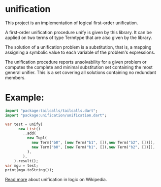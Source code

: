 unification
===========

This project is an implementation of logical first-order unification.

A first-order unification procedure unify is given by this library. It 
can be applied on two terms of type Termtype that are also given by the 
library. 

The solution of a unification problem is a substitution, that is, 
a mapping assigning a symbolic value to each variable of the problem's expressions.

The unification procedure reports unsolvability for a given problem or 
computes the complete and minimal substitution set containing the
most general unifier. This is a set covering all solutions containing 
no redundant members.

# Example:

```dart
import "package:tailcalls/tailcalls.dart";
import "package:unification/unification.dart";

var test = unify(
      new List()
        ..add(
          new Tupl(
            new Term("b0", [new Term("b1", []),new Term("b2", [])]),
            new Term("b0", [new Term("b1", []),new Term("b2", [])]),
          ),
        ),
    ).result();
var mgu = test;
print(mgu.toString());
```



[Read more](https://en.wikipedia.org/wiki/Unification) 
about unification in logic on Wikipedia.












